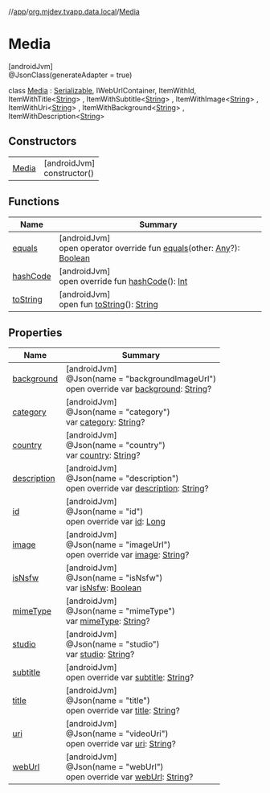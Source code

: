 //[app](../../../index.md)/[org.mjdev.tvapp.data.local](../index.md)/[Media](index.md)

# Media

[androidJvm]\
@JsonClass(generateAdapter = true)

class [Media](index.md) : [Serializable](https://developer.android.com/reference/kotlin/java/io/Serializable.html), IWebUrlContainer, ItemWithId, ItemWithTitle&lt;[String](https://kotlinlang.org/api/latest/jvm/stdlib/kotlin/-string/index.html)&gt; , ItemWithSubtitle&lt;[String](https://kotlinlang.org/api/latest/jvm/stdlib/kotlin/-string/index.html)&gt; , ItemWithImage&lt;[String](https://kotlinlang.org/api/latest/jvm/stdlib/kotlin/-string/index.html)&gt; , ItemWithUri&lt;[String](https://kotlinlang.org/api/latest/jvm/stdlib/kotlin/-string/index.html)&gt; , ItemWithBackground&lt;[String](https://kotlinlang.org/api/latest/jvm/stdlib/kotlin/-string/index.html)&gt; , ItemWithDescription&lt;[String](https://kotlinlang.org/api/latest/jvm/stdlib/kotlin/-string/index.html)&gt;

## Constructors

| | |
|---|---|
| [Media](-media.md) | [androidJvm]<br>constructor() |

## Functions

| Name | Summary |
|---|---|
| [equals](equals.md) | [androidJvm]<br>open operator override fun [equals](equals.md)(other: [Any](https://kotlinlang.org/api/latest/jvm/stdlib/kotlin/-any/index.html)?): [Boolean](https://kotlinlang.org/api/latest/jvm/stdlib/kotlin/-boolean/index.html) |
| [hashCode](hash-code.md) | [androidJvm]<br>open override fun [hashCode](hash-code.md)(): [Int](https://kotlinlang.org/api/latest/jvm/stdlib/kotlin/-int/index.html) |
| [toString](../../org.mjdev.tvapp.widget/-refresh-action/index.md#1616463040%2FFunctions%2F-912451524) | [androidJvm]<br>open fun [toString](../../org.mjdev.tvapp.widget/-refresh-action/index.md#1616463040%2FFunctions%2F-912451524)(): [String](https://kotlinlang.org/api/latest/jvm/stdlib/kotlin/-string/index.html) |

## Properties

| Name | Summary |
|---|---|
| [background](background.md) | [androidJvm]<br>@Json(name = &quot;backgroundImageUrl&quot;)<br>open override var [background](background.md): [String](https://kotlinlang.org/api/latest/jvm/stdlib/kotlin/-string/index.html)? |
| [category](category.md) | [androidJvm]<br>@Json(name = &quot;category&quot;)<br>var [category](category.md): [String](https://kotlinlang.org/api/latest/jvm/stdlib/kotlin/-string/index.html)? |
| [country](country.md) | [androidJvm]<br>@Json(name = &quot;country&quot;)<br>var [country](country.md): [String](https://kotlinlang.org/api/latest/jvm/stdlib/kotlin/-string/index.html)? |
| [description](description.md) | [androidJvm]<br>@Json(name = &quot;description&quot;)<br>open override var [description](description.md): [String](https://kotlinlang.org/api/latest/jvm/stdlib/kotlin/-string/index.html)? |
| [id](id.md) | [androidJvm]<br>@Json(name = &quot;id&quot;)<br>open override var [id](id.md): [Long](https://kotlinlang.org/api/latest/jvm/stdlib/kotlin/-long/index.html) |
| [image](image.md) | [androidJvm]<br>@Json(name = &quot;imageUrl&quot;)<br>open override var [image](image.md): [String](https://kotlinlang.org/api/latest/jvm/stdlib/kotlin/-string/index.html)? |
| [isNsfw](is-nsfw.md) | [androidJvm]<br>@Json(name = &quot;isNsfw&quot;)<br>var [isNsfw](is-nsfw.md): [Boolean](https://kotlinlang.org/api/latest/jvm/stdlib/kotlin/-boolean/index.html) |
| [mimeType](mime-type.md) | [androidJvm]<br>@Json(name = &quot;mimeType&quot;)<br>var [mimeType](mime-type.md): [String](https://kotlinlang.org/api/latest/jvm/stdlib/kotlin/-string/index.html)? |
| [studio](studio.md) | [androidJvm]<br>@Json(name = &quot;studio&quot;)<br>var [studio](studio.md): [String](https://kotlinlang.org/api/latest/jvm/stdlib/kotlin/-string/index.html)? |
| [subtitle](subtitle.md) | [androidJvm]<br>open override var [subtitle](subtitle.md): [String](https://kotlinlang.org/api/latest/jvm/stdlib/kotlin/-string/index.html)? |
| [title](title.md) | [androidJvm]<br>@Json(name = &quot;title&quot;)<br>open override var [title](title.md): [String](https://kotlinlang.org/api/latest/jvm/stdlib/kotlin/-string/index.html)? |
| [uri](uri.md) | [androidJvm]<br>@Json(name = &quot;videoUri&quot;)<br>open override var [uri](uri.md): [String](https://kotlinlang.org/api/latest/jvm/stdlib/kotlin/-string/index.html)? |
| [webUrl](web-url.md) | [androidJvm]<br>@Json(name = &quot;webUrl&quot;)<br>open override var [webUrl](web-url.md): [String](https://kotlinlang.org/api/latest/jvm/stdlib/kotlin/-string/index.html)? |
